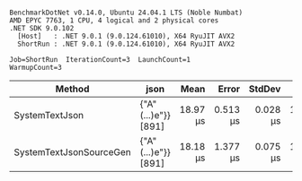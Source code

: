 ```

BenchmarkDotNet v0.14.0, Ubuntu 24.04.1 LTS (Noble Numbat)
AMD EPYC 7763, 1 CPU, 4 logical and 2 physical cores
.NET SDK 9.0.102
  [Host]   : .NET 9.0.1 (9.0.124.61010), X64 RyuJIT AVX2
  ShortRun : .NET 9.0.1 (9.0.124.61010), X64 RyuJIT AVX2

Job=ShortRun  IterationCount=3  LaunchCount=1  
WarmupCount=3  

```
| Method                  | json                | Mean     | Error    | StdDev   | Min      | Max      | Gen0   | Allocated |
|------------------------ |-------------------- |---------:|---------:|---------:|---------:|---------:|-------:|----------:|
| SystemTextJson          | {&quot;A&quot;(...)e&quot;}} [891] | 18.97 μs | 0.513 μs | 0.028 μs | 18.95 μs | 19.00 μs | 0.1831 |   3.22 KB |
| SystemTextJsonSourceGen | {&quot;A&quot;(...)e&quot;}} [891] | 18.18 μs | 1.377 μs | 0.075 μs | 18.11 μs | 18.26 μs | 0.1831 |   3.22 KB |

